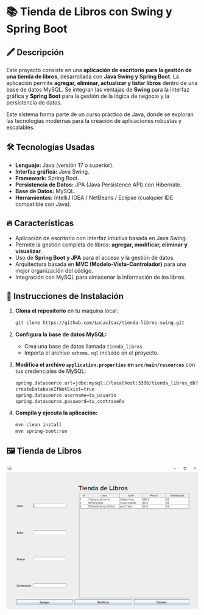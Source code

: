 # 📚 Tienda de Libros con Swing y Spring Boot

## 🖍️ Descripción  
Este proyecto consiste en una **aplicación de escritorio para la gestión de una tienda de libros**, desarrollada con **Java Swing y Spring Boot**. La aplicación permite **agregar, eliminar, actualizar y listar libros** dentro de una base de datos MySQL. Se integran las ventajas de **Swing** para la interfaz gráfica y **Spring Boot** para la gestión de la lógica de negocio y la persistencia de datos.  

Este sistema forma parte de un curso práctico de Java, donde se exploran las tecnologías modernas para la creación de aplicaciones robustas y escalables.  

## 🛠️ Tecnologías Usadas  
- **Lenguaje:** Java (versión 17 o superior).  
- **Interfaz gráfica:** Java Swing.  
- **Framework:** Spring Boot.  
- **Persistencia de Datos:** JPA (Java Persistence API) con Hibernate.  
- **Base de Datos:** MySQL.  
- **Herramientas:** IntelliJ IDEA / NetBeans / Eclipse (cualquier IDE compatible con Java).  

## 🔥 Características  
- Aplicación de escritorio con interfaz intuitiva basada en Java Swing.  
- Permite la gestión completa de libros: **agregar, modificar, eliminar y visualizar**.  
- Uso de **Spring Boot y JPA** para el acceso y la gestión de datos.  
- Arquitectura basada en **MVC (Modelo-Vista-Controlador)** para una mejor organización del código.  
- Integración con MySQL para almacenar la información de los libros.  

## 🚀 Instrucciones de Instalación  
1. **Clona el repositorio** en tu máquina local:  
   ```bash
   git clone https://github.com/LucasIsac/tienda-libros-swing.git
   ```
2. **Configura la base de datos MySQL:**  
   - Crea una base de datos llamada `tienda_libros`.  
   - Importa el archivo `schema.sql` incluido en el proyecto.  

3. **Modifica el archivo `application.properties` en `src/main/resources`** con tus credenciales de MySQL:  
   ```properties
   spring.datasource.url=jdbc:mysql://localhost:3306/tienda_libros_db?createDatabaseIfNotExist=true
   spring.datasource.username=tu_usuario
   spring.datasource.password=tu_contraseña
   ```

4. **Compila y ejecuta la aplicación:**  
   ```bash
   mvn clean install
   mvn spring-boot:run
   ```


## 🖼️ Tienda de Libros
![Tienda de Libros](Captura.PNG)

